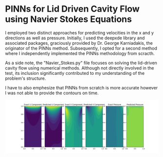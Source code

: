 # PINNs for Lid Driven Cavity Flow using Navier Stokes Equations

I employed two distinct approaches for predicting velocities in the x and y directions as well as pressure. Initially, I used the deepxde library and associated packages, graciously provided by Dr. George Karniadakis, the originator of the PINNs method. Subsequently, I opted for a second method where I independently implemented the PINNs methodology from scracth.

As a side note, the "Navier_Stokes.py" file focuses on solving the lid-driven cavity flow using numerical methods. Although not directly involved in the test, its inclusion significantly contributed to my understanding of the problem's structure.

I have to also emphesize that PINNs from scratch is more accurate however I was not able to provide the contours on time.


![Sample Image](https://github.com/Mahsarnzh/origenAI/blob/main/Question_2/contour_02.png)
